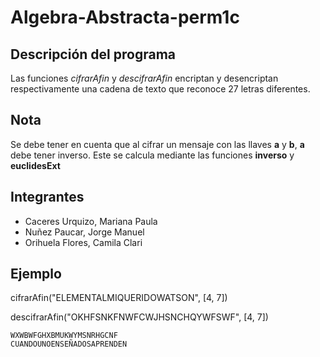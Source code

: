 # Algebra-Abstracta-perm1c

## Descripción del programa

Las funciones *cifrarAfin* y *descifrarAfin* encriptan y desencriptan respectivamente una cadena de texto que reconoce 27 letras diferentes.

## Nota
Se debe tener en cuenta que al cifrar un mensaje con las llaves **a** y **b**, **a** debe tener inverso.
Este se calcula mediante las funciones **inverso** y **euclidesExt**


## Integrantes

- Caceres Urquizo, Mariana Paula
- Nuñez Paucar, Jorge Manuel
- Orihuela Flores, Camila Clari

## Ejemplo

cifrarAfin("ELEMENTALMIQUERIDOWATSON", [4, 7])

descifrarAfin("OKHFSNKFNWFCWJHSNCHQYWFSWF", [4, 7])

```
WXWBWFGHXBMUKWYMSNRHGCNF
CUANDOUNOENSEÑADOSAPRENDEN
```
